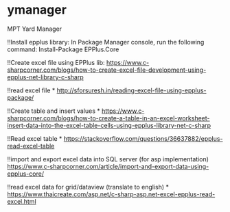 # ymanager
MPT Yard Manager

!!Install epplus library:
In Package Manager console, run the following command: Install-Package EPPlus.Core

!!Create excel file using EPPlus lib:
https://www.c-sharpcorner.com/blogs/how-to-create-excel-file-development-using-epplus-net-library-c-sharp

!!read excel file *
http://sforsuresh.in/reading-excel-file-using-epplus-package/

!!Create table and insert values *
https://www.c-sharpcorner.com/blogs/how-to-create-a-table-in-an-excel-worksheet-insert-data-into-the-excel-table-cells-using-epplus-library-net-c-sharp

!!Read excel table *
https://stackoverflow.com/questions/36637882/epplus-read-excel-table

!!import and export excel data into SQL server (for asp implementation)
https://www.c-sharpcorner.com/article/import-and-export-data-using-epplus-core/

!!read excel data for grid/dataview (translate to english) *
https://www.thaicreate.com/asp.net/c-sharp-asp.net-excel-epplus-read-excel.html